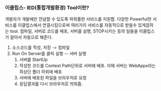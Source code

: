 ### 이클립스- IED(통합개발환경) Tool이란?
 개발자가 개발에만 전념할 수 있도록 파워풀한 서비스를 지원함.
 다양한 Powerful한 서비스를 이클립스에서 연결시킴으로써 여러가지 서비스를 자동적으로 받을수 있게끔하는 tool.
 컴파일, 서버로 코드를 배포, 서버를 실행, STOP시키는 등의 일들을 이클립스가 알아서 자동으로 해준다.
 
 1. 소스코드를 작성, 저장 -> 컴파일
 2. Run On Server를 클릭 실행 -- 서버 실행
    1) 서버를 StartUp
    2) 작성한 코드를 Context Path단위로 서버에 배포. 이때 서버는 WebApps라는 최상단 폴더 하위에 배포
    3) 서버에 배포된 파일을 브라우저로 요청
    4) 응답결과를 다시 브라우저로 띄워줌.
   
